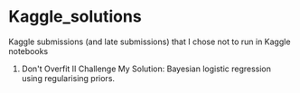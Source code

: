 # Kaggle_solutions
Kaggle submissions (and late submissions) that I chose not to run in Kaggle notebooks

1. Don't Overfit II Challenge
My Solution: Bayesian logistic regression using regularising priors.
